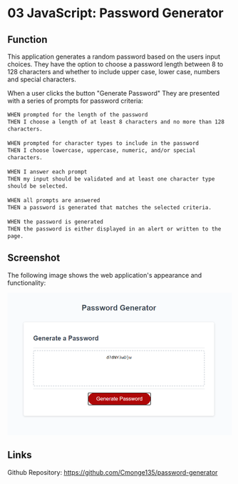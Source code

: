 # 03 JavaScript: Password Generator

## Function

This application generates a random password based on the users input choices. 
They have the option to choose a password length between 8 to 128 characters and whether to include upper case, lower case, numbers and special characters.

When a user clicks the button "Generate Password" 
They are presented with a series of prompts for password criteria:

```
WHEN prompted for the length of the password
THEN I choose a length of at least 8 characters and no more than 128 characters.

WHEN prompted for character types to include in the password
THEN I choose lowercase, uppercase, numeric, and/or special characters.

WHEN I answer each prompt
THEN my input should be validated and at least one character type should be selected.

WHEN all prompts are answered
THEN a password is generated that matches the selected criteria.

WHEN the password is generated
THEN the password is either displayed in an alert or written to the page.
```


## Screenshot

The following image shows the web application's appearance and functionality:

<img src="Screenshot.png">


## Links

Github Repository: https://github.com/Cmonge135/password-generator
